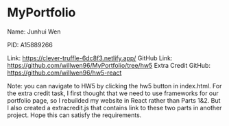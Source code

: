 # MyPortfolio

Name: Junhui Wen

PID: A15889266

Link: https://clever-truffle-6dc8f3.netlify.app/
GitHub Link: https://github.com/willwen96/MyPortfolio/tree/hw5
Extra Credit GitHub: https://github.com/willwen96/hw5-react

Note: you can navigate to HW5 by clicking the hw5 button in index.html. For the extra credit task, I first thought that we need to use frameworks for our portfolio page, so I rebuilded my website in React rather than Parts 1&2. But I also created a extracredit.js that contains link to these two parts in another project. Hope this can satisfy the requirements.
